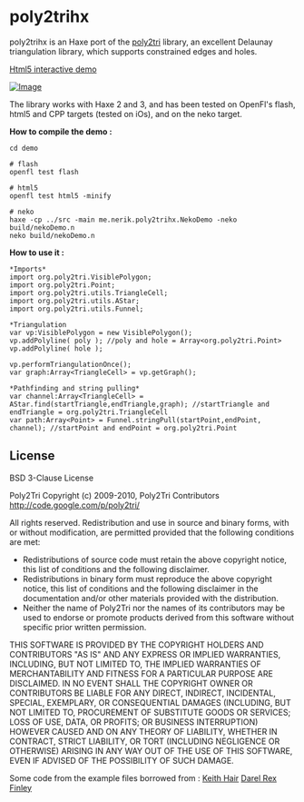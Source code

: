 poly2trihx
==========


poly2trihx is an Haxe port of the [poly2tri][1] library, an excellent Delaunay triangulation library, which supports constrained edges and holes.

[Html5 interactive demo][2]

[![Image](example.png?raw=true)][2]

The library works with Haxe 2 and 3, and has been tested on OpenFl's flash, html5 and CPP targets (tested on iOs), and on the neko target.

**How to compile the demo :**

    cd demo

    # flash
    openfl test flash

    # html5
    openfl test html5 -minify

    # neko
    haxe -cp ../src -main me.nerik.poly2trihx.NekoDemo -neko build/nekoDemo.n
    neko build/nekoDemo.n

**How to use it :**

    *Imports*
    import org.poly2tri.VisiblePolygon;
    import org.poly2tri.Point;
    import org.poly2tri.utils.TriangleCell;
    import org.poly2tri.utils.AStar;
    import org.poly2tri.utils.Funnel;

    *Triangulation
    var vp:VisiblePolygon = new VisiblePolygon();
    vp.addPolyline( poly ); //poly and hole = Array<org.poly2tri.Point>
    vp.addPolyline( hole );

    vp.performTriangulationOnce();
    var graph:Array<TriangleCell> = vp.getGraph();

    *Pathfinding and string pulling*
    var channel:Array<TriangleCell> = AStar.find(startTriangle,endTriangle,graph); //startTriangle and endTriangle = org.poly2tri.TriangleCell
    var path:Array<Point> = Funnel.stringPull(startPoint,endPoint, channel); //startPoint and endPoint = org.poly2tri.Point


## License

BSD 3-Clause License

Poly2Tri Copyright (c) 2009-2010, Poly2Tri Contributors
http://code.google.com/p/poly2tri/

All rights reserved.
Redistribution and use in source and binary forms, with or without modification,
are permitted provided that the following conditions are met:

* Redistributions of source code must retain the above copyright notice,
  this list of conditions and the following disclaimer.
* Redistributions in binary form must reproduce the above copyright notice,
  this list of conditions and the following disclaimer in the documentation
  and/or other materials provided with the distribution.
* Neither the name of Poly2Tri nor the names of its contributors may be
  used to endorse or promote products derived from this software without specific
  prior written permission.

THIS SOFTWARE IS PROVIDED BY THE COPYRIGHT HOLDERS AND CONTRIBUTORS
"AS IS" AND ANY EXPRESS OR IMPLIED WARRANTIES, INCLUDING, BUT NOT
LIMITED TO, THE IMPLIED WARRANTIES OF MERCHANTABILITY AND FITNESS FOR
A PARTICULAR PURPOSE ARE DISCLAIMED. IN NO EVENT SHALL THE COPYRIGHT OWNER OR
CONTRIBUTORS BE LIABLE FOR ANY DIRECT, INDIRECT, INCIDENTAL, SPECIAL,
EXEMPLARY, OR CONSEQUENTIAL DAMAGES (INCLUDING, BUT NOT LIMITED TO,
PROCUREMENT OF SUBSTITUTE GOODS OR SERVICES; LOSS OF USE, DATA, OR
PROFITS; OR BUSINESS INTERRUPTION) HOWEVER CAUSED AND ON ANY THEORY OF
LIABILITY, WHETHER IN CONTRACT, STRICT LIABILITY, OR TORT (INCLUDING
NEGLIGENCE OR OTHERWISE) ARISING IN ANY WAY OUT OF THE USE OF THIS
SOFTWARE, EVEN IF ADVISED OF THE POSSIBILITY OF SUCH DAMAGE.



Some code from the example files borrowed from :
[Keith Hair](http://keith-hair.net/blog/2008/08/04/find-intersection-point-of-two-lines-in-as3/)
[Darel Rex Finley](http://alienryderflex.com/polygon/)


[1]: https://code.google.com/p/poly2tri/
[2]: http://nerik.github.io/poly2trihx/
